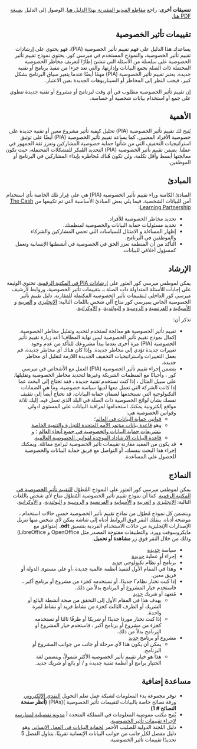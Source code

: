 <div dir=rtl>

**تنسيقات أخرى**: راجع [مقاطع الفيديو المقترنة بهذا الدليل هنا](https://youtu.be/b44SZiL811I). الوصول إلى الدليل [بصيغة PDF هنا.](https://dldocs.mercycorps.org/DPPPrivacyImpactAssessmentGuideAR.pdf)

## تقييمات تأثير الخصوصية
يساعدك هذا الدليل على فهم تقييم تأثير الخصوصية (PIA)، فهو يحتوي على إرشادات تقييم تأثير الخصوصية، والنموذج المستخدم في ميرسي كور. يحتوي نموذج تقييم تأثير الخصوصية على سلسلة من الأسئلة التي تنشئ إطارًا لتعريف مخاطر الخصوصية المحتملة ذات الصلة بجمع البيانات وإدارتها، والتي تعد جزءا من تنفيذ برنامج أو تقنية جديدة. يعتبر تقييم تأثير الخصوصية (PIA) مهمًا أيضًا عندما يتغير سياق البرنامج بشكل كبير، فيجب النظر إلى المخاطر أو السيناريوهات الجديدة بعين الاعتبار.

إن تقييم تأثير الخصوصية مطلوب في أي وقت لبرنامج أو مشروع أو تقنية جديدة تنطوي على جمع أو استخدام بيانات شخصية أو حساسة.

## الأهمية
يُتيح لك تقييم تأثير الخصوصية (PIA) تحليل كيفية تأثير مشروع معين أو تقنية جديدة على خصوصية الأفراد المعنيين. كما يساعد تقييم تأثير الخصوصية (PIA) أيضًا على توثيق استراتيجيات التخفيف التي من شأنها حماية خصوصية المشاركين وتعزز ثقة الجمهور في عملنا. يضمن تقييم تأثير الخصوصية (PIA) التحديد المُبكر للمشكلات المحتملة، حيث تكون معالجتها أبسط وأقل تكلفة، ولن تكون هُناك مُخاطرة بإيذاء المشاركين في البرنامج أو الموظفين.

## المبادئ
المبادئ الكامنة وراء تقييم تأثير الخصوصية (PIA) هي على غِرار تلك الخاصة بأي استخدام آمن للبيانات الشخصية. فيما يلي بعض المبادئ الأساسية التي تم تكييفها من [The Cash Learning Partnership](https://www.calpnetwork.org/publication/protecting-beneficiary-privacy-principles-and-operational-standards-for-the-secure-use-of-personal-data-in-cash-and-e-transfer-programmes/):
-  تحديد مخاطر الخصوصية للأفراد.
-  تحديد مسئوليات حماية البيانات والخصوصية لمنظمتك.
-  إظهار المساءلة و الامتثال للسياسات التي تحمي المشاركين والشركاء والموظفين في البرنامج.
- التأكد من أن المنظمة تعزز الحق في الخصوصية في أنشطتها الإنسانية وتعمل كمسؤول أخلاقي للبيانات.

## الإرشاد
 يمكن لموظفي ميرسي كور العثور على [إرشادات PIA في المكتبة الرقمية](https://library.mercycorps.org/record/39050). تحتوي الوثيقة على إجابات للأسئلة المتداولة ذات الصلة بـ بتقييمات تأثير الخصوصية، وروابط لأرشيف ميرسي كور الداخلي لـتقييمات تأثير الخصوصية المكتملة للمقارنة. دليل تقييم تأثير الخصوصية الخاص بميرسي كور متاح ألي شخص باللغات التالية: [الإنجليزي](http://dldocs.mercycorps.org/PrivacyImpactAssessmentPIAGuidance.pdf) و [العربية](http://dldocs.mercycorps.org/PrivacyImpactAssessmentPIAGuidance-AR.pdf) و [الأسبانية](http://dldocs.mercycorps.org/PrivacyImpactAssessmentPIAGuidance-ES.pdf) و [الفرنسية](http://dldocs.mercycorps.org/PrivacyImpactAssessmentPIAGuidance-FR.pdf) و [الروسية](http://dldocs.mercycorps.org/PrivacyImpactAssessmentPIAGuidance-RU.pdf) و [البولندية](http://dldocs.mercycorps.org/PrivacyImpactAssessmentPIAGuidancePL.pdf)، و [الأوكرانية](http://dldocs.mercycorps.org/PrivacyImpactAssessmentPIAGuidanceUA.pdf).

 تذكر أن:
- تقييم تأثير الخصوصية هو معالجة تُستخدم لتحديد وتقليل مخاطر الخصوصية. إكمال نموذج تقييم تأثير الخصوصية ليس نهاية المطاف! أعد زيارة تقييم تأثير الخصوصية (PIA) مرة أخرى بعدما يبدأ مشروعك للتأكد من عدم وجود تغييرات جديدة تؤدي إلى مخاطر جديدة. وإذا كان هناك أي مخاطر جديدة، فم بعمل التغييرات واستراتيجيات التخفيف الجديدة اللازمة لتقليل أي مخاطر جديدة.
- يتضمن إجراء تقييم تأثير الخصوصية (PIA) العمل مع الأشخاص في ميرسي كور ، وأحيانًا مع المنظمات الشريكة وغيرها لتحديد مخاطر الخصوصية وتقليلها. على سبيل المثال ، إذا كنت تستخدم تقنية جديدة ، فقد تحتاج إلى البحث عما إذا كانت الشركة التي تعمل معها لديها سياسة خصوصية، وما هي الضمانات التكنولوجية التي تستخدمها لضمان حماية البيانات. قد تحتاج أيضاً إلى تثقيف نفسك بشأن لوائح الخصوصية ذات الصلة في البلد الذي تعمل فيه. إليك ثلاثة مواقع إلكترونية يمكنك استخدامها لمراقبة البيانات على المستوى ادولي وقوانين الخصوصية هي:
  -   [قوانين حماية البيانات في العالم](https://www.dlapiperdataprotection.com)؛
  -  وهو [قاعدة بيانات مؤتمر الأمم المتحدة للتجارة والتنمية الخاصة بتشريعات حماية البيانات والخصوصية في جميع أنحاء العالم](https://unctad.org/page/data-protection-and-privacy-legislation-worldwide) ؛ و
  -  [قاعدة البيانات الارشاداد الموحدة لقوانين الخصوصية العالمية](https://www.dataguidance.com/advisories/global-privacy-laws).
- قد يكون من المفيد مقارنة تقييمات تأثير الخصوصية لبرامج مماثلة. ويمكنك إجراء هذا البحث بنفسك، أو التواصل مع فريق حماية البيانات والخصوصية للحصول على المساعدة.

## النماذج
يمكن لموظفي ميرسي كور العثور على النموذج المُطوّل [للتقييم تأثير الخصوصية في المكتبة الرقمية](https://library.mercycorps.org/record/39045). كما أن نموذج تقييم تأثير الخصوصية المُطوّل متاح لأي شخص باللغات التالية: [الإنجليزي](http://dldocs.mercycorps.org/PrivacyImpactAssessmentPIA.docx) و [العربية](http://dldocs.mercycorps.org/PrivacyImpactAssessmentPIA-AR.docx) و [الأسبانية](http://dldocs.mercycorps.org/PrivacyImpactAssessmentPIA-ES.docx) و [الفرنسية](http://dldocs.mercycorps.org/PrivacyImpactAssessmentPIA-FR.docx) و [الروسية](http://dldocs.mercycorps.org/PrivacyImpactAssessmentPIA-RS.docx)  و [البولندية](http://dldocs.mercycorps.org/PrivacyImpactAssessmentPIA-PL.docx)، و [الأوكرانية](http://dldocs.mercycorps.org/PrivacyImpactAssessmentPIA-UA.docx).

ويتضمن كل نموذج مُطوّل من نماذج تقييم تأثير الخصوصية خمس حالات استخدام ، موضحة أدناه. ينقلك النقر فوق الروابط أدناه إلى شاشة يمكن لأي شخص منها تنزيل الإصدارات الإنجليزية من حالات الاستخدام الفردية بتنسيق **odt.** (متوافق مع مايكروسوفت وورد، والتطبيقات مفتوحة المصدر مثل OpenOffice و LibreOffice) وذلك من خلال النقر فوق زر **مشاهدة أو تحميل**.
-  سياسة [جديدة](PIA-templates/PIA-New-Policy-open.odt)
-   إجراء أو عملية [جديدة](PIA-templates/PIA-New-Process-procedure.odt)
-   برنامج أو نظام تكنولوجي [جديد](PIA-templates/PIA-New-Software-Technology-system.odt)
  -   وهذا في المقام الأول لتنفيذ أنظمة عالمية جديدة ،أو على مستوى الدولة أو فريق معين.
  - إذا كنت تختار نظام ًا جديدًا، أو تستخدمه كجزء من مشروع أو برنامج أكبر ، فاستخدم خيار المشروع أو البرنامج بدلاً من ذلك.
- مُتعهد أو شريك [جديد](PIA-templates/PIA-New-Vendor-Partner.odt)
     -    يهدف هذا في المقام الأول إلى التحقق من صحة أنشطة البائع أو الشريك أو الطرف الثالث كجزء من نشاط فريد أو نشاط لمرة واحدة.
     - إذا كنت تختار موردا جديدًا أو شريكا أو طرفُا ثالثا أو تستخدمه كجزء من مشروع أو برنامج أكبر ، فاستخدم خيار المشروع أو البرنامج بدلاً 	 من ذلك.
-  مشروع أو برنامج [جديد](PIA-templates/PIA-New-Project-Program.odt)
      -  يمكن أن يكون هذا لأي مرحلة أو جانب من جوانب المشروع أو البرنامج.
      - هذا هو خيار تقييم تأثير الخصوصية الأكثر شمولاً، ويتضمن لغة الختيار برامج أو أنظمة تقنية جديدة و / أو بائع أو شريك جديد.

## مساعدة إضافية
- توفر مجموعة بدء المعلومات لشبكة عمل تعلم التحويل [النقدي الإلكتروني](https://www.calpnetwork.org/wp-content/uploads/2020/06/DataStarterKitforFieldStaffELAN.pdf) ورقة نصائح خاصة بالبيانات لتقييمات تأثير الخصوصية )(PIAs) **(أنظر صفحة النصائح # 1)**
- يُتيح مكتب مفوضية المعلومات في المملكة المتحدة أ [مدونة تفصيلية لممارسة لإجراء تقييمات تأثير الخصوصية](https://ico.org.uk/media/about-the-ico/consultations/2052/draft-conducting-privacy-impact-assessments-code-of-practice.pdf).
-   دليل اللجنة الدولية للصليب الأحمر [لحماية البيانات في العمل الإنساني](https://www.icrc.org/en/data-protection-humanitarian-action-handbook) وهو دليل مفصل لكل جانب من جوانب البيانات الإنسانية تقريبًا. يتناول الفصل 5 تحديدًا تقييمات تأثير الخصوصية.
